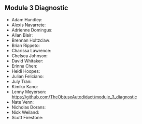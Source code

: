 ## Module 3 Diagnostic

* Adam Hundley:
* Alexis Navarrete:
* Adrienne Domingus:
* Allan Blair:
* Brennan Holtzclaw:
* Brian Rippeto:
* Charissa Lawrence:
* Chelsea Johnson:
* David Whitaker:
* Erinna Chen:
* Heidi Hoopes:
* Julian Feliciano:
* July Tran:
* Kimiko Kano:
* Lenny Meyerson: https://github.com/TheObtuseAutodidact/module_3_diagnostic
* Nate Venn:
* Nicholas Dorans:
* Nick Weiland:
* Scott Firestone:
